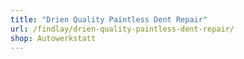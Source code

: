```yaml
---
title: "Drien Quality Paintless Dent Repair"
url: /findlay/drien-quality-paintless-dent-repair/
shop: Autowerkstatt
---
```

